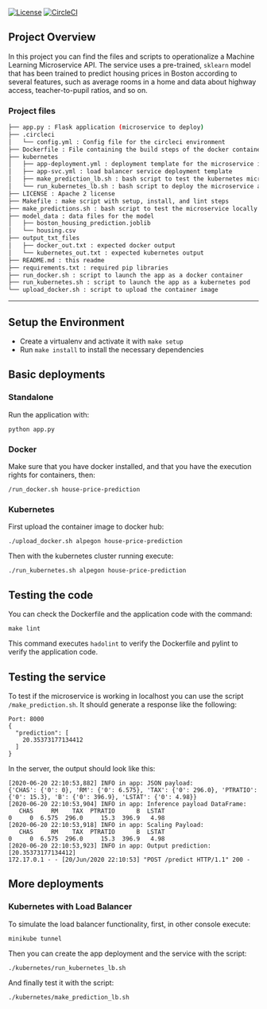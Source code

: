 [![License](https://img.shields.io/badge/license-Apache%202-blue.svg)](https://www.apache.org/licenses/LICENSE-2.0)
[![CircleCI](https://circleci.com/gh/alpegon/project-ml-microservice-kubernetes.svg?style=svg)](https://circleci.com/gh/alpegon/project-ml-microservice-kubernetes)


## Project Overview

In this project you can find the files and scripts to operationalize a Machine Learning Microservice API.
The service uses a pre-trained, `sklearn` model that has been trained to predict housing prices in Boston according to several features, such as average rooms in a home and data about highway access, teacher-to-pupil ratios, and so on.

### Project files

```bash
├── app.py : Flask application (microservice to deploy)
├── .circleci
│   └── config.yml : Config file for the circleci environment
├── Dockerfile : File containing the build steps of the docker container
├── kubernetes
│   ├── app-deployment.yml : deployment template for the microservice in kubernetes
│   ├── app-svc.yml : load balancer service deployment template
│   ├── make_prediction_lb.sh : bash script to test the kubernetes microservice with LB capabilities
│   └── run_kubernetes_lb.sh : bash script to deploy the microservice and the LB in kubernetes
├── LICENSE : Apache 2 license
├── Makefile : make script with setup, install, and lint steps
├── make_predictions.sh : bash script to test the microservice locally
├── model_data : data files for the model
│   ├── boston_housing_prediction.joblib
│   └── housing.csv
├── output_txt_files
│   ├── docker_out.txt : expected docker output
│   └── kubernetes_out.txt : expected kubernetes output
├── README.md : this readme
├── requirements.txt : required pip libraries
├── run_docker.sh : script to launch the app as a docker container
├── run_kubernetes.sh : script to launch the app as a kubernetes pod
└── upload_docker.sh : script to upload the container image
```

---

## Setup the Environment

* Create a virtualenv and activate it with `make setup`
* Run `make install` to install the necessary dependencies

## Basic deployments

### Standalone

Run the application with:
```
python app.py
```

### Docker
Make sure that you have docker installed, and that you have the execution rights for containers, then:
```
/run_docker.sh house-price-prediction
```

### Kubernetes
First upload the container image to docker hub:
```
./upload_docker.sh alpegon house-price-prediction
```

Then with the kubernetes cluster running execute:
```
./run_kubernetes.sh alpegon house-price-prediction
```

## Testing the code
You can check the Dockerfile and the application code with the command:
```
make lint
```
This command executes `hadolint` to verify the Dockerfile and pylint to verify the application code.


## Testing the service

To test if the microservice is working in localhost you can use the script `/make_prediction.sh`. It should generate a response like the following:
```
Port: 8000
{
  "prediction": [
    20.35373177134412
  ]
}
```

In the server, the output should look like this:
```
[2020-06-20 22:10:53,882] INFO in app: JSON payload: 
{'CHAS': {'0': 0}, 'RM': {'0': 6.575}, 'TAX': {'0': 296.0}, 'PTRATIO': {'0': 15.3}, 'B': {'0': 396.9}, 'LSTAT': {'0': 4.98}}
[2020-06-20 22:10:53,904] INFO in app: Inference payload DataFrame: 
   CHAS     RM    TAX  PTRATIO      B  LSTAT
0     0  6.575  296.0     15.3  396.9   4.98
[2020-06-20 22:10:53,918] INFO in app: Scaling Payload: 
   CHAS     RM    TAX  PTRATIO      B  LSTAT
0     0  6.575  296.0     15.3  396.9   4.98
[2020-06-20 22:10:53,923] INFO in app: Output prediction: [20.35373177134412]
172.17.0.1 - - [20/Jun/2020 22:10:53] "POST /predict HTTP/1.1" 200 -
```

## More deployments

### Kubernetes with Load Balancer
To simulate the load balancer functionality, first, in other console execute:
```
minikube tunnel
```
Then you can create the app deployment and the service with the script:
```
./kubernetes/run_kubernetes_lb.sh
```
And finally test it with the script:
```
./kubernetes/make_prediction_lb.sh
```

